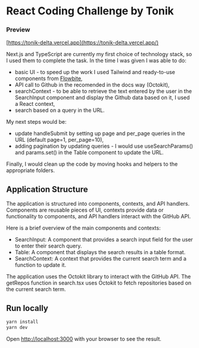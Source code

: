 # React Coding Challenge by Tonik
### Preview
[https://tonik-delta.vercel.app](https://tonik-delta.vercel.app/)

Next.js and TypeScript are currently my first choice of technology stack, so I used them to complete the task.
In the time I was given I was able to do:
- basic UI - to speed up the work I used Tailwind and ready-to-use components from [Flowbite](https://flowbite.com/docs/getting-started/introduction/),
- API call to Github in the recomended in the docs way (Octokit),
- searchContext - to be able to retrieve the text entered by the user in the SearchInput component and display the Github data based on it, I used a React context,
- search based on a query in the URL.

My next steps would be:
- update handleSubmit by setting up page and per_page queries in the URL (default page=1, per_page=10),
- adding pagination by updating queries - I would use useSearchParams() and params.set() in the Table component to update the URL.
  
Finally, I would clean up the code by moving hooks and helpers to the appropriate folders.

## Application Structure
The application is structured into components, contexts, and API handlers. Components are reusable pieces of UI, contexts provide data or functionality to components, and API handlers interact with the GitHub API.

Here is a brief overview of the main components and contexts:
* SearchInput: A component that provides a search input field for the user to enter their search query.
* Table: A component that displays the search results in a table format.
* SearchContext: A context that provides the current search term and a function to update it.

The application uses the Octokit library to interact with the GitHub API. The getRepos function in search.tsx uses Octokit to fetch repositories based on the current search term.

## Run locally

```bash
yarn install
yarn dev
```

Open [http://localhost:3000](http://localhost:3000) with your browser to see the result.
